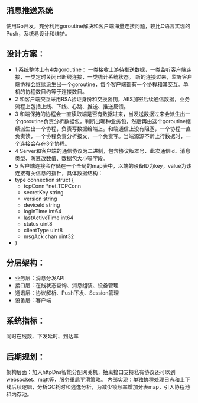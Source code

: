 ## 消息推送系统
使用Go开发，充分利用goroutine解决和客户端海量连接问题，较比C语言实现的Push，系统易设计和维护。

## 设计方案：
* 1 系统整体上有4类goroutine：
一类接收上游待推送数据，一类监听客户端连接，一类定时关闭已断线连接，一类统计系统状态。
新的连接过来，监听客户端协程会继续派生出一个goroutine，每个客户端都有一个协程和其交互。单机的协程数目约等于连接数目。
* 2 和客户端交互采用RSA验证身份和交换密钥，AES加密后续通信数据，业务流程上包括上线、下线、心跳、推送、推送反馈。
* 3 和端保持的协程会一直读取端是否有数据过来，当发送数据过来会派生出一个goroutine负责分析数据包，判断出哪种业务包，然后再由这个goroutine继续派生出一个协程，负责写数据给端上。和端通信上没有阻塞，一个协程一直负责读，一个协程负责分析报文，一个负责写。当端源源不断上行数据时，一个连接会存在3个协程。
* 4 Server和客户端的通信协议为二进制，包含协议版本号、此次通信id、消息类型、防篡改数值、数据包大小等字段。
* 5 客户端连接会存储在一个全局的map表中，以端的设备ID为key，value为该连接有关信息的指针，具体数据结构：
* type connection struct {
	* tcpConn        *net.TCPConn
	* secretKey      string
	* version        string
	* deviceId       string
	* loginTime      int64
	* lastActiveTime int64
	* status         uint8
	* clientType     uint8
	* msgAck         chan uint32
* }


## 分层架构：
* 业务层：消息分发API
* 接口层：在线状态查询、消息组装、设备管理
* 通讯层：协议解析、Push下发、Session管理
* 设备层：客户端

## 系统指标：
同时在线数、下发延时、到达率

## 后期规划：
架构层面：加入httpDns智能分配网关机，抽离接口支持私有协议还可以到websocket、mqtt等，服务重启平滑策略。
内部实现：单独协程处理日志和上下线后续逻辑，分析GC耗时和逃逸分析，为减少锁频率增加分表map，引入协程池和内存池。
